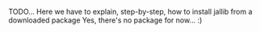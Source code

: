 TODO... Here we have to explain, step-by-step, how to install jallib from a downloaded package Yes, there's no package for now... :)
